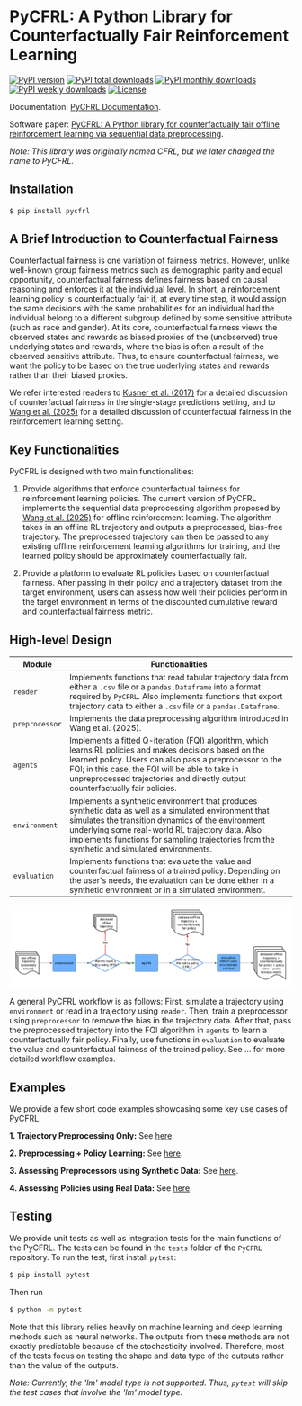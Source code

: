 # PyCFRL: A Python Library for Counterfactually Fair Reinforcement Learning

[![PyPI version](https://img.shields.io/pypi/v/pycfrl)](https://pypi.org/project/pycfrl/)
[![PyPI total downloads](https://static.pepy.tech/personalized-badge/pycfrl?period=total&units=INTERNATIONAL_SYSTEM&left_color=GRAY&right_color=YELLOW&left_text=weekly+downloads)](https://pepy.tech/projects/pycfrl)
[![PyPI monthly downloads](https://static.pepy.tech/personalized-badge/pycfrl?period=monthly&units=INTERNATIONAL_SYSTEM&left_color=GRAY&right_color=YELLOW&left_text=weekly+downloads)](https://pepy.tech/projects/pycfrl)
[![PyPI weekly downloads](https://static.pepy.tech/personalized-badge/pycfrl?period=weekly&units=INTERNATIONAL_SYSTEM&left_color=GRAY&right_color=YELLOW&left_text=weekly+downloads)](https://pepy.tech/projects/pycfrl)
[![License](https://img.shields.io/pypi/l/pycfrl)](https://pypi.org/project/pycfrl/)

Documentation: [PyCFRL Documentation](https://pycfrl-documentation.netlify.app/).

Software paper: [PyCFRL: A Python library for counterfactually fair offline reinforcement learning via sequential data preprocessing](https://arxiv.org/abs/2510.06935). 

*Note: This library was originally named CFRL, but we later changed the name to PyCFRL.*

## Installation

```bash 
$ pip install pycfrl
```

## A Brief Introduction to Counterfactual Fairness

Counterfactual fairness is one variation of fairness metrics. However, unlike well-known group 
fairness metrics such as demographic parity and equal opportunity, counterfactual fairness defines 
fairness based on causal reasoning and enforces it at the individual level. In short, a reinforcement learning policy is counterfactually fair if, at every time step, it would assign the same decisions 
with the same probabilities for an individual had the individual belong to a different subgroup 
defined by some sensitive attribute (such as race and gender). At its core, counterfactual fairness 
views the observed states and rewards as biased proxies of the (unobserved) true underlying states 
and rewards, where the bias is often a result of the observed sensitive attribute. Thus, to ensure 
counterfactual fairness, we want the policy to be based on the true underlying states and rewards 
rather than their biased proxies. 

We refer interested readers to [Kusner et al. (2017)](https://arxiv.org/abs/1703.06856) for a detailed discussion of counterfactual fairness in the single-stage predictions setting, and to 
[Wang et al. (2025)](https://arxiv.org/abs/2501.06366) for a detailed discussion of counterfactual 
fairness in the reinforcement learning setting.

## Key Functionalities

PyCFRL is designed with two main functionalities: 

1. Provide algorithms that enforce counterfactual fairness for reinforcement learning policies. 
The current version of PyCFRL implements the sequential data preprocessing algorithm proposed by
[Wang et al. (2025)](https://arxiv.org/abs/2501.06366) for offline reinforcement learning. The 
algorithm takes in an offline RL trajectory and outputs a preprocessed, bias-free trajectory. The 
preprocessed trajectory can then be passed to any existing offline reinforcement learning algorithms 
for training, and the learned policy should be approximately counterfactually fair. 

2. Provide a platform to evaluate RL policies based on counterfactual fairness. After passing in 
their policy and a trajectory dataset from the target environment, users can assess how well their 
policies perform in the target environment in terms of the discounted cumulative reward and 
counterfactual fairness metric.

## High-level Design
| Module         | Functionalities                                                                                                                                                                                                                                                                                                |
|------------|------------------------------------------------------------|
| `reader`       | Implements functions that read tabular trajectory data from either a `.csv` file or a `pandas.Dataframe` into a format required by `PyCFRL`. Also implements functions that export trajectory data to either a `.csv` file or a `pandas.Dataframe`.                                                                                               |
| `preprocessor` | Implements the data preprocessing algorithm introduced in Wang et al. (2025).                                                                                                                                                                                                                                  |
| `agents`       | Implements a fitted Q-iteration (FQI) algorithm, which learns RL policies and makes decisions based on the learned policy. Users can also pass a preprocessor to the FQI; in this case, the FQI will be able to take in unpreprocessed trajectories and directly output counterfactually fair policies.        |
| `environment`  | Implements a synthetic environment that produces synthetic data as well as a simulated environment that simulates the transition dynamics of the environment underlying some real-world RL trajectory data. Also implements functions for sampling trajectories from the synthetic and simulated environments. |                                                                                                                                                                                  |
| `evaluation`   | Implements functions that evaluate the value and counterfactual fairness of a trained policy. Depending on the user's needs, the evaluation can be done either in a synthetic environment or in a simulated environment.                                                                                                      |

![Workflow Chart](https://raw.githubusercontent.com/JianhanZhang/CFRL/main/docs/source/supps/workflow_chart_cropped.PNG)

A general PyCFRL workflow is as follows: First, simulate a trajectory using `environment` or read in a trajectory using `reader`. Then, train a preprocessor using `preprocessor` to remove the bias in the trajectory data. After that, pass the preprocessed trajectory into the FQI algorithm in `agents` to learn a counterfactually fair policy. Finally, use functions in `evaluation` to evaluate the value and counterfactual fairness of the trained policy. See ... for more detailed workflow examples.

## Examples

We provide a few short code examples showcasing some key use cases of PyCFRL.

**1. Trajectory Preprocessing Only:** See [here](https://github.com/JianhanZhang/CFRL/blob/main/examples/preprocessing_only_workflow.ipynb).

**2. Preprocessing + Policy Learning:** See [here](https://github.com/JianhanZhang/CFRL/blob/main/examples/preprocessing_policy_learning_workflow.ipynb).

**3. Assessing Preprocessors using Synthetic Data:** See [here](https://github.com/JianhanZhang/CFRL/blob/main/examples/synthetic_data_workflow.ipynb).

**4. Assessing Policies using Real Data:** See [here](https://github.com/JianhanZhang/CFRL/blob/main/examples/real_data_workflow.ipynb).

## Testing
We provide unit tests as well as integration tests for the main functions of the PyCFRL. The tests can be 
found in the `tests` folder of the `PyCFRL` repository. To run the test, first install `pytest`: 

```bash 
$ pip install pytest
```

Then run 

```bash 
$ python -m pytest
```

Note that this library relies heavily on machine learning and deep learning methods such as neural 
networks. The outputs from these methods are not exactly predictable because of the stochasticity 
involved. Therefore, most of the tests focus on testing the shape and data type of the outputs rather 
than the value of the outputs.

*Note: Currently, the 'lm' model type is not supported. Thus, `pytest` will skip the test cases that involve the 'lm' model type.*